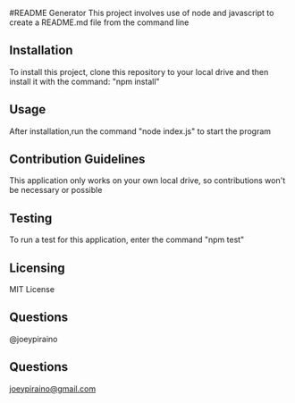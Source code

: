 <!-- @format -->

#README Generator
This project involves use of node and javascript to create a README.md file from the command line

## Installation

To install this project, clone this repository to your local drive and then install it with the command: "npm install"

## Usage

After installation,run the command "node index.js" to start the program

## Contribution Guidelines

This application only works on your own local drive, so contributions won't be necessary or possible

## Testing

To run a test for this application, enter the command "npm test"

## Licensing

MIT License

## Questions

@joeypiraino

## Questions

joeypiraino@gmail.com
